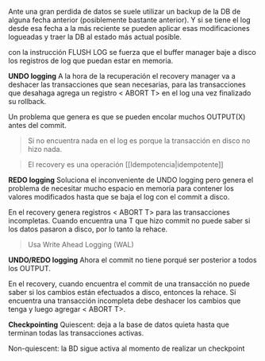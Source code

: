 Ante una gran perdida de datos se suele utilizar un backup de la DB de alguna fecha anterior (posiblemente bastante anterior). Y si se tiene el log desde esa fecha a la más reciente se pueden aplicar esas modificaciones logueadas y traer la DB al estado más actual posible.

con la instrucción FLUSH LOG se fuerza que el buffer manager baje a disco los registros de log que puedan estar en memoria.

**UNDO logging**
A la hora de la recuperación el recovery manager va a deshacer las transacciones que sean necesarias, para las transacciones que desahaga agrega un registro < ABORT T> en el log una vez finalizado su rollback.

Un problema que genera es que se pueden encolar muchos OUTPUT(X) antes del commit.

> Si no encuentra nada en el log es porque la transacción en disco no hizo nada.

> El recovery es una operación [[Idempotencia|idempotente]]

**REDO logging**
Soluciona el inconveniente de UNDO logging pero genera el problema de necesitar mucho espacio en memoria para contener los valores modificados hasta que se baja el log con el commit a disco.

En el recovery genera registros < ABORT T> para las transacciones incompletas. Cuando encuentra una T que hizo commit no puede saber si los datos pasaron a disco, por lo tanto la rehace.

> Usa Write Ahead Logging (WAL)

**UNDO/REDO logging**
Ahora el commit no tiene porqué ser posterior a todos los OUTPUT.

En el recovery, cuando encuentra el commit de una transacción no puede saber si los cambios están efectuados a disco, entonces la rehace. Si encuentra una transacción incompleta debe deshacer los cambios que tenga y luego agregar < ABORT T>.

**Checkpointing**
Quiescent: deja a la base de datos quieta hasta que terminan todas las transacciones activas.

Non-quiescent: la BD sigue activa al momento de realizar un checkpoint
